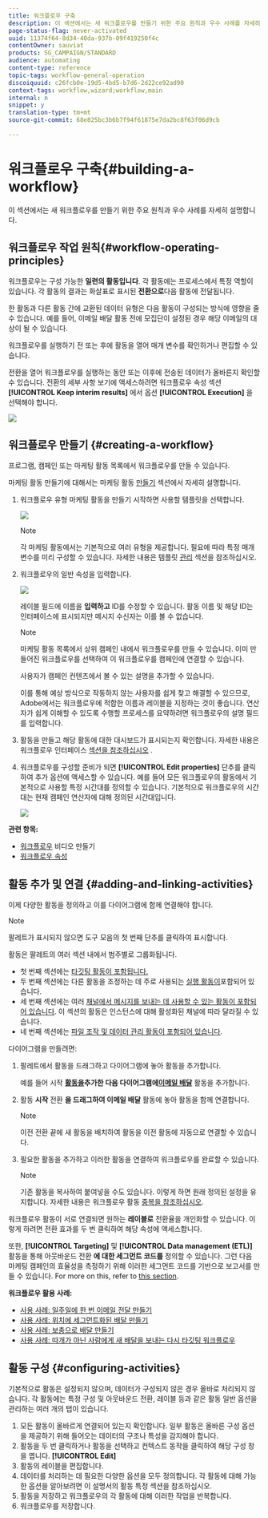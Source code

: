 ```yaml
---
title: 워크플로우 구축
description: 이 섹션에서는 새 워크플로우를 만들기 위한 주요 원칙과 우수 사례를 자세히 설명합니다.
page-status-flag: never-activated
uuid: 11374f64-8d34-40da-937b-09f419250f4c
contentOwner: sauviat
products: SG_CAMPAIGN/STANDARD
audience: automating
content-type: reference
topic-tags: workflow-general-operation
discoiquuid: c26fcb0e-19d5-4bd5-b7d6-2d22ce92ad90
context-tags: workflow,wizard;workflow,main
internal: n
snippet: y
translation-type: tm+mt
source-git-commit: 68e825bc3b6b7f94f61875e7da2bc8f63f06d9cb

---
```



# 워크플로우 구축{#building-a-workflow}

이 섹션에서는 새 워크플로우를 만들기 위한 주요 원칙과 우수 사례를 자세히 설명합니다.

## 워크플로우 작업 원칙{#workflow-operating-principles}

워크플로우는 구성 가능한 **일련의 활동입니다**. 각 활동에는 프로세스에서 특정 역할이 있습니다. 각 활동의 결과는 화살표로 표시된 **전환으로**&#x200B;다음 활동에 전달됩니다.

한 활동과 다른 활동 간에 교환된 데이터 유형은 다음 활동이 구성되는 방식에 영향을 줄 수 있습니다. 예를 들어, 이메일 배달 활동 전에 모집단이 설정된 경우 해당 이메일의 대상이 될 수 있습니다.

워크플로우를 실행하기 전 또는 후에 활동을 열어 매개 변수를 확인하거나 편집할 수 있습니다.

전환을 열어 워크플로우를 실행하는 동안 또는 이후에 전송된 데이터가 올바른지 확인할 수 있습니다. 전환의 세부 사항 보기에 액세스하려면 워크플로우 속성 섹션 **[!UICONTROL Keep interim results]** 에서 옵션 **[!UICONTROL Execution]** 을 선택해야 합니다.

![](assets/workflow_overview.png)


## 워크플로우 만들기 {#creating-a-workflow}

프로그램, 캠페인 또는 마케팅 활동 목록에서 워크플로우를 만들 수 있습니다.

마케팅 활동 만들기에 대해서는 마케팅 활동 [만들기](../../start/using/marketing-activities.md#creating-a-marketing-activity) 섹션에서 자세히 설명합니다.

1. 워크플로우 유형 마케팅 활동을 만들기 시작하면 사용할 템플릿을 선택합니다.

   ![](assets/workflow_creation_1.png)

   >[!NOTE]
   >
   >각 마케팅 활동에서는 기본적으로 여러 유형을 제공합니다. 필요에 따라 특정 매개 변수를 미리 구성할 수 있습니다. 자세한 내용은 템플릿 [관리](../../start/using/marketing-activity-templates.md) 섹션을 참조하십시오.

1. 워크플로우의 일반 속성을 입력합니다.

   ![](assets/workflow_creation_2.png)

   레이블 필드에 이름을 **입력하고** ID를 수정할 수 있습니다. 활동 이름 및 해당 ID는 인터페이스에 표시되지만 메시지 수신자는 이를 볼 수 없습니다.

   >[!NOTE]
   >
   >마케팅 활동 목록에서 상위 캠페인 내에서 워크플로우를 만들 수 있습니다. 이미 만들어진 워크플로우를 선택하여 이 워크플로우를 캠페인에 연결할 수 있습니다.

   사용자가 캠페인 컨텐츠에서 볼 수 있는 설명을 추가할 수 있습니다.

   이를 통해 예상 방식으로 작동하지 않는 사용자를 쉽게 찾고 해결할 수 있으므로, Adobe에서는 워크플로우에 적합한 이름과 레이블을 지정하는 것이 좋습니다. 연산자가 쉽게 이해할 수 있도록 수행할 프로세스를 요약하려면 워크플로우의 설명 필드를 입력합니다.

1. 활동을 만들고 해당 활동에 대한 대시보드가 표시되는지 확인합니다. 자세한 내용은 워크플로우 인터페이스 [섹션을 참조하십시오](../../automating/using/workflow-interface.md) .

1. 워크플로우를 구성할 준비가 되면 **[!UICONTROL Edit properties]** 단추를 클릭하여 추가 옵션에 액세스할 수 있습니다. 예를 들어 모든 워크플로우의 활동에서 기본적으로 사용할 특정 시간대를 정의할 수 있습니다. 기본적으로 워크플로우의 시간대는 현재 캠페인 연산자에 대해 정의된 시간대입니다.

   ![](assets/workflow_properties.png)

**관련 항목:**

* [워크플로우](https://docs.adobe.com/content/help/en/campaign-standard/using/managing-processes-and-data/workflow-general-operation/building-a-workflow.html) 비디오 만들기
* [워크플로우 속성](../../automating/using/executing-a-workflow.md#workflow-properties)

## 활동 추가 및 연결 {#adding-and-linking-activities}

이제 다양한 활동을 정의하고 이를 다이어그램에 함께 연결해야 합니다.

>[!NOTE]
>
>팔레트가 표시되지 않으면 도구 모음의 첫 번째 단추를 클릭하여 표시합니다.

활동은 팔레트의 여러 섹션 내에서 범주별로 그룹화됩니다.

* 첫 번째 섹션에는 [타깃팅 활동이 포함됩니다.](../../automating/using/about-targeting-activities.md)
* 두 번째 섹션에는 다른 활동을 조정하는 데 주로 사용되는 [실행 활동이](../../automating/using/about-execution-activities.md)포함되어 있습니다.
* 세 번째 섹션에는 여러 [채널에서 메시지를 보내는 데 사용할 수 있는 활동이 포함되어 있습니다](../../automating/using/about-channel-activities.md). 이 섹션의 활동은 인스턴스에 대해 활성화된 채널에 따라 달라질 수 있습니다.
* 네 번째 섹션에는 [파일 조작 및 데이터 관리 활동이 포함되어 있습니다](../../automating/using/about-data-management-activities.md).

다이어그램을 만들려면:

1. 팔레트에서 활동을 드래그하고 다이어그램에 놓아 활동을 추가합니다.

   예를 들어 시작 **[활동을](../../automating/using/start-and-end.md)**추가한 다음 다이어그램에**[&#x200B;이메일 배달](../../automating/using/email-delivery.md)** 활동을 추가합니다.

1. 활동 **시작** 전환 **을 드래그하여 이메일 배달** 활동에 놓아 활동을 함께 연결합니다.

   >[!NOTE]
   >
   >이전 전환 끝에 새 활동을 배치하여 활동을 이전 활동에 자동으로 연결할 수 있습니다.

1. 필요한 활동을 추가하고 이러한 활동을 연결하여 워크플로우를 완료할 수 있습니다.

   >[!NOTE]
   >
   >기존 활동을 복사하여 붙여넣을 수도 있습니다. 이렇게 하면 원래 정의된 설정을 유지합니다. 자세한 내용은 워크플로우 활동 [중복을 참조하십시오](../../automating/using/workflow-interface.md#duplicating-workflow-activities).

워크플로우 활동이 서로 연결되면 원하는 **레이블로** 전환율을 개인화할 수 있습니다. 이렇게 하려면 전환 효과를 두 번 클릭하여 해당 속성에 액세스합니다.

또한, **[!UICONTROL Targeting]** 및 **[!UICONTROL Data management (ETL)]** 활동을 통해 아웃바운드 전환 **에 대한 세그먼트 코드를** 정의할 수 있습니다. 그런 다음 마케팅 캠페인의 효율성을 측정하기 위해 이러한 세그먼트 코드를 기반으로 보고서를 만들 수 있습니다. For more on this, refer to [this section](../../reporting/using/creating-a-report-workflow-segment.md).

**워크플로우 활용 사례:**

* [사용 사례: 일주일에 한 번 이메일 전달 만들기](../../automating/using/workflow-weekly-offer.md)
* [사용 사례: 위치에 세그먼트화된 배달 만들기](../../automating/using/workflow-segmentation-location.md)
* [사용 사례: 보충으로 배달 만들기](../../automating/using/workflow-created-query-with-complement.md)
* [사용 사례: 따개가 아닌 사람에게 새 배달을 보내는 다시 타깃팅 워크플로우](../../automating/using/workflow-cross-channel-retargeting.md)

## 활동 구성 {#configuring-activities}

기본적으로 활동은 설정되지 않으며, 데이터가 구성되지 않은 경우 올바로 처리되지 않습니다. 각 활동에는 특정 구성 및 아웃바운드 전환, 레이블 등과 같은 활동 일반 옵션을 관리하는 여러 개의 탭이 있습니다.

1. 모든 활동이 올바르게 연결되어 있는지 확인합니다. 일부 활동은 올바른 구성 옵션을 제공하기 위해 들어오는 데이터의 구조나 특성을 감지해야 합니다.
1. 활동을 두 번 클릭하거나 활동을 선택하고 컨텍스트 동작을 클릭하여 해당 구성 창을 엽니다. **[!UICONTROL Edit]**
1. 활동의 레이블을 편집합니다.
1. 데이터를 처리하는 데 필요한 다양한 옵션을 모두 정의합니다. 각 활동에 대해 가능한 옵션을 알아보려면 이 설명서의 활동 특정 섹션을 참조하십시오.
1. 활동을 저장하고 워크플로우의 각 활동에 대해 이러한 작업을 반복합니다.
1. 워크플로우를 저장합니다.
